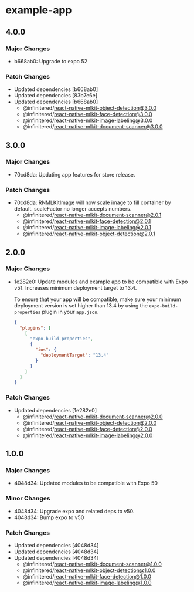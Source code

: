 # example-app

## 4.0.0

### Major Changes

- b668ab0: Upgrade to expo 52

### Patch Changes

- Updated dependencies [b668ab0]
- Updated dependencies [83b7e6e]
- Updated dependencies [b668ab0]
  - @infinitered/react-native-mlkit-object-detection@3.0.0
  - @infinitered/react-native-mlkit-face-detection@3.0.0
  - @infinitered/react-native-mlkit-image-labeling@3.0.0
  - @infinitered/react-native-mlkit-document-scanner@3.0.0

## 3.0.0

### Major Changes

- 70cd8da: Updating app features for store release.

### Patch Changes

- 70cd8da: RNMLKitImage will now scale image to fill container by default. scaleFactor no longer accepts numbers.
  - @infinitered/react-native-mlkit-document-scanner@2.0.1
  - @infinitered/react-native-mlkit-face-detection@2.0.1
  - @infinitered/react-native-mlkit-image-labeling@2.0.1
  - @infinitered/react-native-mlkit-object-detection@2.0.1

## 2.0.0

### Major Changes

- 1e282e0: Update modules and example app to be compatible with Expo v51. Increases minimum deployment target to 13.4.

  To ensure that your app will be compatible, make sure your minimum deployment version is set higher than 13.4 by
  using the `expo-build-properties` plugin in your `app.json`.

  ```json
  {
    "plugins": [
      [
        "expo-build-properties",
        {
          "ios": {
            "deploymentTarget": "13.4"
          }
        }
      ]
    ]
  }
  ```

### Patch Changes

- Updated dependencies [1e282e0]
  - @infinitered/react-native-mlkit-document-scanner@2.0.0
  - @infinitered/react-native-mlkit-object-detection@2.0.0
  - @infinitered/react-native-mlkit-face-detection@2.0.0
  - @infinitered/react-native-mlkit-image-labeling@2.0.0

## 1.0.0

### Major Changes

- 4048d34: Updated modules to be compatible with Expo 50

### Minor Changes

- 4048d34: Upgrade expo and related deps to v50.
- 4048d34: Bump expo to v50

### Patch Changes

- Updated dependencies [4048d34]
- Updated dependencies [4048d34]
- Updated dependencies [4048d34]
  - @infinitered/react-native-mlkit-document-scanner@1.0.0
  - @infinitered/react-native-mlkit-object-detection@1.0.0
  - @infinitered/react-native-mlkit-face-detection@1.0.0
  - @infinitered/react-native-mlkit-image-labeling@1.0.0
